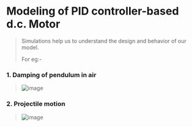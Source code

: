# Modeling of PID controller-based d.c. Motor 
>Simulations help us to understand the design and behavior of our model.
>
>For eg:-

### 1. Damping of pendulum in air
>![image](https://user-images.githubusercontent.com/90020325/200107248-bc4213e9-0e85-4635-8c48-f4fd1617c611.png)

### 2. Projectile motion
>![image](https://user-images.githubusercontent.com/90020325/200107271-4c0e1d7e-5cec-4dbd-ae83-7d0dd2ae9d00.png)

